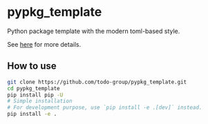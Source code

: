 # pypkg_template

Python package template with the modern toml-based style.

See [here](https://setuptools.pypa.io/en/latest/userguide/pyproject_config.html) for more details.

## How to use

```bash
git clone https://github.com/todo-group/pypkg_template.git
cd pypkg_template
pip install pip -U
# Simple installation
# For development purpose, use `pip install -e .[dev]` instead.
pip install -e .
```
